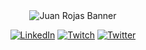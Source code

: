<div align="center">
<img src="https://user-images.githubusercontent.com/30534965/194168519-be5a9795-c3b7-44cd-8dd6-8dac6031651f.png" alt="Juan Rojas Banner"/>

[![LinkedIn](https://img.shields.io/badge/LinkedIn-%230077B5.svg?logo=linkedin&logoColor=white)](https://linkedin.com/in/https://www.linkedin.com/in/davidr2998/) [![Twitch](https://img.shields.io/badge/Twitch-%239146FF.svg?logo=Twitch&logoColor=white)](https://twitch.tv/tmchein) [![Twitter](https://img.shields.io/badge/Twitter-%231DA1F2.svg?logo=Twitter&logoColor=white)](https://twitter.com/tmchein) 
</div>
